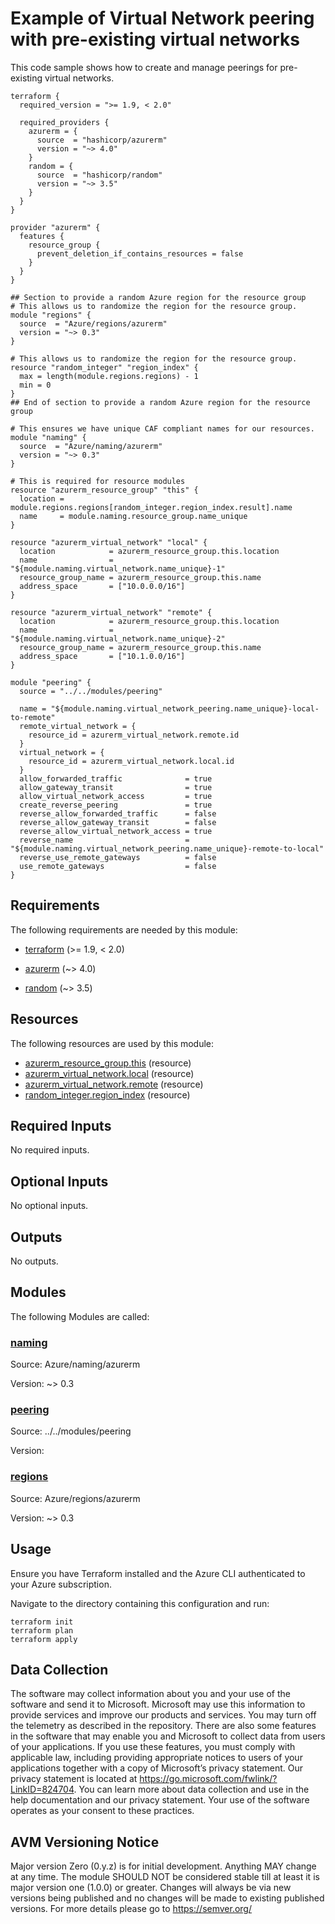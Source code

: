 <!-- BEGIN_TF_DOCS -->
# Example of Virtual Network peering with pre-existing virtual networks

This code sample shows how to create and manage peerings for pre-existing virtual networks.

```hcl
terraform {
  required_version = ">= 1.9, < 2.0"

  required_providers {
    azurerm = {
      source  = "hashicorp/azurerm"
      version = "~> 4.0"
    }
    random = {
      source  = "hashicorp/random"
      version = "~> 3.5"
    }
  }
}

provider "azurerm" {
  features {
    resource_group {
      prevent_deletion_if_contains_resources = false
    }
  }
}

## Section to provide a random Azure region for the resource group
# This allows us to randomize the region for the resource group.
module "regions" {
  source  = "Azure/regions/azurerm"
  version = "~> 0.3"
}

# This allows us to randomize the region for the resource group.
resource "random_integer" "region_index" {
  max = length(module.regions.regions) - 1
  min = 0
}
## End of section to provide a random Azure region for the resource group

# This ensures we have unique CAF compliant names for our resources.
module "naming" {
  source  = "Azure/naming/azurerm"
  version = "~> 0.3"
}

# This is required for resource modules
resource "azurerm_resource_group" "this" {
  location = module.regions.regions[random_integer.region_index.result].name
  name     = module.naming.resource_group.name_unique
}

resource "azurerm_virtual_network" "local" {
  location            = azurerm_resource_group.this.location
  name                = "${module.naming.virtual_network.name_unique}-1"
  resource_group_name = azurerm_resource_group.this.name
  address_space       = ["10.0.0.0/16"]
}

resource "azurerm_virtual_network" "remote" {
  location            = azurerm_resource_group.this.location
  name                = "${module.naming.virtual_network.name_unique}-2"
  resource_group_name = azurerm_resource_group.this.name
  address_space       = ["10.1.0.0/16"]
}

module "peering" {
  source = "../../modules/peering"

  name = "${module.naming.virtual_network_peering.name_unique}-local-to-remote"
  remote_virtual_network = {
    resource_id = azurerm_virtual_network.remote.id
  }
  virtual_network = {
    resource_id = azurerm_virtual_network.local.id
  }
  allow_forwarded_traffic              = true
  allow_gateway_transit                = true
  allow_virtual_network_access         = true
  create_reverse_peering               = true
  reverse_allow_forwarded_traffic      = false
  reverse_allow_gateway_transit        = false
  reverse_allow_virtual_network_access = true
  reverse_name                         = "${module.naming.virtual_network_peering.name_unique}-remote-to-local"
  reverse_use_remote_gateways          = false
  use_remote_gateways                  = false
}
```

<!-- markdownlint-disable MD033 -->
## Requirements

The following requirements are needed by this module:

- <a name="requirement_terraform"></a> [terraform](#requirement\_terraform) (>= 1.9, < 2.0)

- <a name="requirement_azurerm"></a> [azurerm](#requirement\_azurerm) (~> 4.0)

- <a name="requirement_random"></a> [random](#requirement\_random) (~> 3.5)

## Resources

The following resources are used by this module:

- [azurerm_resource_group.this](https://registry.terraform.io/providers/hashicorp/azurerm/latest/docs/resources/resource_group) (resource)
- [azurerm_virtual_network.local](https://registry.terraform.io/providers/hashicorp/azurerm/latest/docs/resources/virtual_network) (resource)
- [azurerm_virtual_network.remote](https://registry.terraform.io/providers/hashicorp/azurerm/latest/docs/resources/virtual_network) (resource)
- [random_integer.region_index](https://registry.terraform.io/providers/hashicorp/random/latest/docs/resources/integer) (resource)

<!-- markdownlint-disable MD013 -->
## Required Inputs

No required inputs.

## Optional Inputs

No optional inputs.

## Outputs

No outputs.

## Modules

The following Modules are called:

### <a name="module_naming"></a> [naming](#module\_naming)

Source: Azure/naming/azurerm

Version: ~> 0.3

### <a name="module_peering"></a> [peering](#module\_peering)

Source: ../../modules/peering

Version:

### <a name="module_regions"></a> [regions](#module\_regions)

Source: Azure/regions/azurerm

Version: ~> 0.3

## Usage

Ensure you have Terraform installed and the Azure CLI authenticated to your Azure subscription.

Navigate to the directory containing this configuration and run:

```
terraform init
terraform plan
terraform apply
```
<!-- markdownlint-disable-next-line MD041 -->
## Data Collection

The software may collect information about you and your use of the software and send it to Microsoft. Microsoft may use this information to provide services and improve our products and services. You may turn off the telemetry as described in the repository. There are also some features in the software that may enable you and Microsoft to collect data from users of your applications. If you use these features, you must comply with applicable law, including providing appropriate notices to users of your applications together with a copy of Microsoft’s privacy statement. Our privacy statement is located at <https://go.microsoft.com/fwlink/?LinkID=824704>. You can learn more about data collection and use in the help documentation and our privacy statement. Your use of the software operates as your consent to these practices.

## AVM Versioning Notice

Major version Zero (0.y.z) is for initial development. Anything MAY change at any time. The module SHOULD NOT be considered stable till at least it is major version one (1.0.0) or greater. Changes will always be via new versions being published and no changes will be made to existing published versions. For more details please go to https://semver.org/
<!-- END_TF_DOCS -->